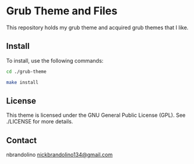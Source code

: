 # Grub Theme and Files
This repository holds my grub theme and acquired grub themes that I like.

## Install
To install, use the following commands:
```bash
cd ./grub-theme
```
```bash
make install
```

## License
This theme is licensed under the GNU General Public License (GPL). See ./LICENSE for more details.

## Contact
nbrandolino
nickbrandolino134@gmail.com
